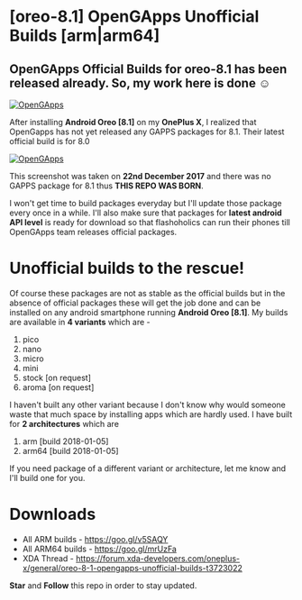 # [oreo-8.1] OpenGApps Unofficial Builds [arm|arm64]

## OpenGApps Official Builds for oreo-8.1 has been released already. So, my work here is done :relaxed:

[![OpenGApps](https://github.com/farhanhasinc/opengapps-unofficial-builds/raw/d37ac1860d9486dccd0f9b033077b2f0f8772945/opengapps-banner.png)](https://github.com/opengapps/opengapps)

After installing **Android Oreo [8.1]** on my **OnePlus X**,  I realized that OpenGapps has not yet released any GAPPS packages for 8.1. Their latest official build is for 8.0

[![OpenGApps](https://github.com/farhanhasinc/opengapps-unofficial-builds/raw/d37ac1860d9486dccd0f9b033077b2f0f8772945/opengapps-downloads.PNG)](http://opengapps.org/)

This screenshot was taken on **22nd December 2017** and there was no GAPPS package for 8.1 thus **THIS REPO WAS BORN**.

I won't get time to build packages everyday but I'll update those package every once in a while. I'll also make sure that packages for **latest android API level** is ready for download so that flashoholics can run their phones till OpenGApps team releases official packages.

# Unofficial builds to the rescue!

Of course these packages are not as stable as the official builds but in the absence of official packages these will get the job done and can be installed on any android smartphone running **Android Oreo [8.1]**. My builds are available in **4 variants** which are -

1. pico
1. nano
1. micro
1. mini
1. stock [on request]
1. aroma [on request]

I haven't built any other variant because I don't know why would someone waste that much space by installing apps which are hardly used. I have built for **2 architectures** which are

1. arm [build 2018-01-05]
1. arm64 [build 2018-01-05]

If you need package of a different variant or architecture, let me know and I'll build one for you.

# Downloads

* All ARM builds - https://goo.gl/v5SAQY
* All ARM64 builds - https://goo.gl/mrUzFa
* XDA Thread - https://forum.xda-developers.com/oneplus-x/general/oreo-8-1-opengapps-unofficial-builds-t3723022

**Star** and **Follow** this repo in order to stay updated.
